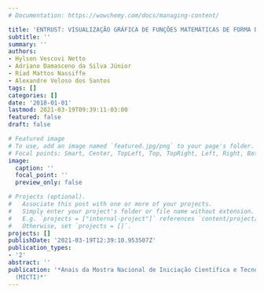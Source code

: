 ```yaml
---
# Documentation: https://wowchemy.com/docs/managing-content/

title: 'ENTRUST: VISUALIZAÇÃO GRÁFICA DE FUNÇÕES MATEMÁTICAS DE FORMA DIDÁTICA'
subtitle: ''
summary: ''
authors:
- Hylson Vescovi Netto
- Adriano Damasceno da Silva Júnior
- Rı́ad Mattos Nassiffe
- Alexandre Veloso dos Santos
tags: []
categories: []
date: '2018-01-01'
lastmod: 2021-03-19T09:39:11-03:00
featured: false
draft: false

# Featured image
# To use, add an image named `featured.jpg/png` to your page's folder.
# Focal points: Smart, Center, TopLeft, Top, TopRight, Left, Right, BottomLeft, Bottom, BottomRight.
image:
  caption: ''
  focal_point: ''
  preview_only: false

# Projects (optional).
#   Associate this post with one or more of your projects.
#   Simply enter your project's folder or file name without extension.
#   E.g. `projects = ["internal-project"]` references `content/project/deep-learning/index.md`.
#   Otherwise, set `projects = []`.
projects: []
publishDate: '2021-03-19T12:39:10.953507Z'
publication_types:
- '2'
abstract: ''
publication: '*Anais da Mostra Nacional de Iniciação Cientı́fica e Tecnológica Interdisciplinar
  (MICTI)*'
---
```

